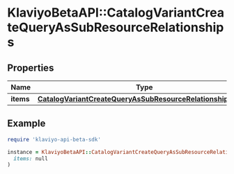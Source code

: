 # KlaviyoBetaAPI::CatalogVariantCreateQueryAsSubResourceRelationships

## Properties

| Name | Type | Description | Notes |
| ---- | ---- | ----------- | ----- |
| **items** | [**CatalogVariantCreateQueryAsSubResourceRelationshipsItems**](CatalogVariantCreateQueryAsSubResourceRelationshipsItems.md) |  | [optional] |

## Example

```ruby
require 'klaviyo-api-beta-sdk'

instance = KlaviyoBetaAPI::CatalogVariantCreateQueryAsSubResourceRelationships.new(
  items: null
)
```

